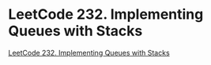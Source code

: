 # LeetCode 232. Implementing Queues with Stacks
[LeetCode 232. Implementing Queues with Stacks](https://aiwithcloud.com/2022/09/19/leetcode_232-_implementing_queues_with_stacks/)